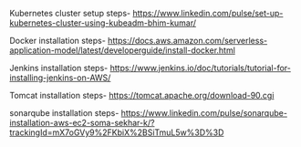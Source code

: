 Kubernetes cluster setup steps-  https://www.linkedin.com/pulse/set-up-kubernetes-cluster-using-kubeadm-bhim-kumar/


Docker installation steps- https://docs.aws.amazon.com/serverless-application-model/latest/developerguide/install-docker.html


Jenkins installation steps- https://www.jenkins.io/doc/tutorials/tutorial-for-installing-jenkins-on-AWS/


Tomcat installation steps-   https://tomcat.apache.org/download-90.cgi



sonarqube installation steps- https://www.linkedin.com/pulse/sonarqube-installation-aws-ec2-soma-sekhar-k/?trackingId=mX7oGVy9%2FKbiX%2BSiTmuL5w%3D%3D
